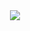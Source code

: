 <div align="center">
<img src=https://camo.githubusercontent.com/988068cf6ba84a2098ad54e457125818c46ca1d7d041d56ef7cec30642ae4b0b/68747470733a2f2f63617073756c652d72656e6465722e76657263656c2e6170702f6170693f747970653d7265637426636f6c6f723d6772616469656e7426746578743d2532302532305245435425323025323026666f6e74416c69676e3d333026666f6e7453697a653d3330267465787442673d7472756526646573633d557365253230253237746578744267253237253230746f253230686967686c69676874253230253237746578742532372664657363416c69676e3d36302664657363416c69676e593d3530=>
</div>

<!--
**ense333/ense333** is a ✨ _special_ ✨ repository because its `README.md` (this file) appears on your GitHub profile.

Here are some ideas to get you started:

- 🔭 I’m currently working on ...
- 🌱 I’m currently learning ...
- 👯 I’m looking to collaborate on ...
- 🤔 I’m looking for help with ...
- 💬 Ask me about ...
- 📫 How to reach me: ...
- 😄 Pronouns: ...
- ⚡ Fun fact: ...
-->
